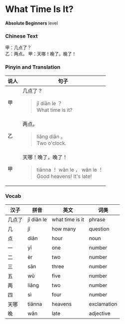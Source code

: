 # What Time Is It?
**Absolute Beginners** level
### Chinese Text
甲：几点了？<br />乙：两点。
甲：天哪！晚了，晚了！

### Pinyin and Translation
|说人|句子|
|----|----|
|甲|几点了？<blockquote>jǐ diǎn le ？<br />What time is it?</blockquote>|
|乙|两点。<blockquote>liǎng diǎn 。<br />Two o'clock.</blockquote>|
|甲|天哪！晚了，晚了！<blockquote>tiānna ！ wǎn le ， wǎn le ！<br />Good heavens! It's late!</blockquote>|
### Vocab
|汉子|拼音|英文|词类|
|----|----|----|----|
|几点了|jǐ diǎn le|what time is it|phrase|
|几|jǐ|how many|question|
|点|diǎn|hour|noun|
|一|yī|one|number|
|二|èr|two|number|
|三|sān|three|number|
|五|wǔ|five|number|
|两|liǎng|two|number|
|四|sì|four|number|
|天哪|tiānna|heavens|exclamation|
|晚|wǎn|late|adjective|